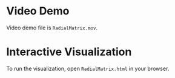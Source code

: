 # Video Demo

Video demo file is `RadialMatrix.mov`.


# Interactive Visualization

To run the visualization, open `RadialMatrix.html` in your browser.
